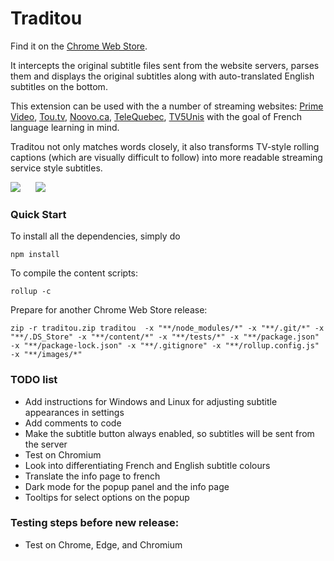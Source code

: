 # Traditou

Find it on the <a href="https://chrome.google.com/webstore/detail/traditou/bkjdjjgheofjpchhfpbnfcaklcboaoob" target="_blank">Chrome Web Store</a>.

It intercepts the original subtitle files sent from the website servers, parses them and displays the original subtitles along with auto-translated English subtitles on the bottom.

This extension can be used with the a number of streaming websites: [Prime Video](https://primevideo.com), [Tou.tv](https://ici.tou.tv/), [Noovo.ca](https://noovo.ca), [TeleQuebec](https://video.telequebec.tv/), [TV5Unis](https://www.tv5unis.ca) with the goal of French language learning in mind.

Traditou not only matches words closely, it also transforms TV-style rolling captions (which are visually difficult to follow) into more readable streaming service style subtitles.

<img src="images/telequebec_screenshot_with_border2.png">
<img src="images/demo.gif" style="margin-left:20px">

### Quick Start
To install all the dependencies, simply do
 ```
npm install
```

To compile the content scripts:

```
rollup -c
```

Prepare for another Chrome Web Store release:
```
zip -r traditou.zip traditou  -x "**/node_modules/*" -x "**/.git/*" -x "**/.DS_Store" -x "**/content/*" -x "**/tests/*" -x "**/package.json" -x "**/package-lock.json" -x "**/.gitignore" -x "**/rollup.config.js" -x "**/images/*"
```

### TODO list

- Add instructions for Windows and Linux for adjusting subtitle appearances in settings
- Add comments to code
- Make the subtitle button always enabled, so subtitles will be sent from the server
- Test on Chromium
- Look into differentiating French and English subtitle colours
- Translate the info page to french
- Dark mode for the popup panel and the info page
- Tooltips for select options on the popup

### Testing steps before new release:
- Test on Chrome, Edge, and Chromium

